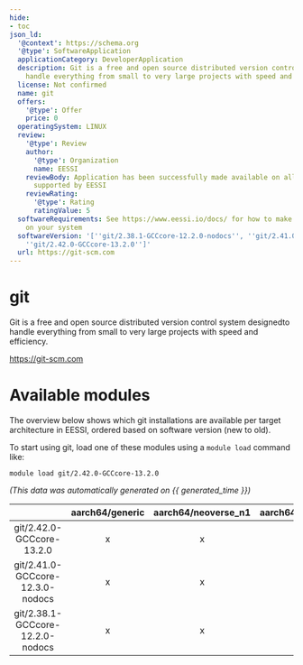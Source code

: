 ```yaml
---
hide:
- toc
json_ld:
  '@context': https://schema.org
  '@type': SoftwareApplication
  applicationCategory: DeveloperApplication
  description: Git is a free and open source distributed version control system designedto
    handle everything from small to very large projects with speed and efficiency.
  license: Not confirmed
  name: git
  offers:
    '@type': Offer
    price: 0
  operatingSystem: LINUX
  review:
    '@type': Review
    author:
      '@type': Organization
      name: EESSI
    reviewBody: Application has been successfully made available on all architectures
      supported by EESSI
    reviewRating:
      '@type': Rating
      ratingValue: 5
  softwareRequirements: See https://www.eessi.io/docs/ for how to make EESSI available
    on your system
  softwareVersion: '[''git/2.38.1-GCCcore-12.2.0-nodocs'', ''git/2.41.0-GCCcore-12.3.0-nodocs'',
    ''git/2.42.0-GCCcore-13.2.0'']'
  url: https://git-scm.com
---
```


git
===


Git is a free and open source distributed version control system designedto handle everything from small to very large projects with speed and efficiency.

https://git-scm.com
# Available modules


The overview below shows which git installations are available per target architecture in EESSI, ordered based on software version (new to old).

To start using git, load one of these modules using a `module load` command like:

```shell
module load git/2.42.0-GCCcore-13.2.0
```

*(This data was automatically generated on {{ generated_time }})*  

| |aarch64/generic|aarch64/neoverse_n1|aarch64/neoverse_v1|x86_64/generic|x86_64/amd/zen2|x86_64/amd/zen3|x86_64/amd/zen4|x86_64/intel/haswell|x86_64/intel/sapphirerapids|x86_64/intel/skylake_avx512|
| :---: | :---: | :---: | :---: | :---: | :---: | :---: | :---: | :---: | :---: | :---: |
|git/2.42.0-GCCcore-13.2.0|x|x|x|x|x|x|x|x|-|x|
|git/2.41.0-GCCcore-12.3.0-nodocs|x|x|x|x|x|x|x|x|-|x|
|git/2.38.1-GCCcore-12.2.0-nodocs|x|x|x|x|x|x|x|x|-|x|
